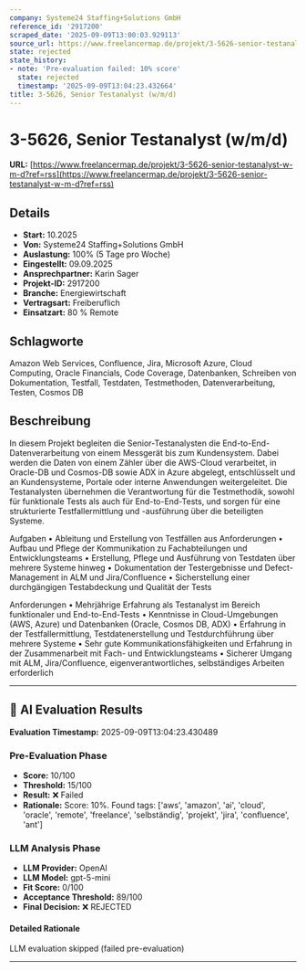 ```yaml
---
company: Systeme24 Staffing+Solutions GmbH
reference_id: '2917200'
scraped_date: '2025-09-09T13:00:03.929113'
source_url: https://www.freelancermap.de/projekt/3-5626-senior-testanalyst-w-m-d?ref=rss
state: rejected
state_history:
- note: 'Pre-evaluation failed: 10% score'
  state: rejected
  timestamp: '2025-09-09T13:04:23.432664'
title: 3-5626, Senior Testanalyst (w/m/d)
---
```



# 3-5626, Senior Testanalyst (w/m/d)
**URL:** [https://www.freelancermap.de/projekt/3-5626-senior-testanalyst-w-m-d?ref=rss](https://www.freelancermap.de/projekt/3-5626-senior-testanalyst-w-m-d?ref=rss)
## Details
- **Start:** 10.2025
- **Von:** Systeme24 Staffing+Solutions GmbH
- **Auslastung:** 100% (5 Tage pro Woche)
- **Eingestellt:** 09.09.2025
- **Ansprechpartner:** Karin Sager
- **Projekt-ID:** 2917200
- **Branche:** Energiewirtschaft
- **Vertragsart:** Freiberuflich
- **Einsatzart:** 80
                                                % Remote

## Schlagworte
Amazon Web Services, Confluence, Jira, Microsoft Azure, Cloud Computing, Oracle Financials, Code Coverage, Datenbanken, Schreiben von Dokumentation, Testfall, Testdaten, Testmethoden, Datenverarbeitung, Testen, Cosmos DB

## Beschreibung
In diesem Projekt begleiten die Senior-Testanalysten die End-to-End-Datenverarbeitung von einem Messgerät bis zum Kundensystem.
Dabei werden die Daten von einem Zähler über die AWS-Cloud verarbeitet, in Oracle-DB und Cosmos-DB sowie ADX in Azure abgelegt, entschlüsselt und an Kundensysteme, Portale oder interne Anwendungen weitergeleitet.
Die Testanalysten übernehmen die Verantwortung für die Testmethodik, sowohl für funktionale Tests als auch für End-to-End-Tests, und sorgen für eine strukturierte Testfallermittlung und -ausführung über die beteiligten Systeme.

Aufgaben
• Ableitung und Erstellung von Testfällen aus Anforderungen
• Aufbau und Pflege der Kommunikation zu Fachabteilungen und Entwicklungsteams
• Erstellung, Pflege und Ausführung von Testdaten über mehrere Systeme hinweg
• Dokumentation der Testergebnisse und Defect-Management in ALM und Jira/Confluence
• Sicherstellung einer durchgängigen Testabdeckung und Qualität der Tests

Anforderungen
• Mehrjährige Erfahrung als Testanalyst im Bereich funktionaler und End-to-End-Tests
• Kenntnisse in Cloud-Umgebungen (AWS, Azure) und Datenbanken (Oracle, Cosmos DB, ADX)
• Erfahrung in der Testfallermittlung, Testdatenerstellung und Testdurchführung über mehrere Systeme
• Sehr gute Kommunikationsfähigkeiten und Erfahrung in der Zusammenarbeit mit Fach- und Entwicklungsteams
• Sicherer Umgang mit ALM, Jira/Confluence, eigenverantwortliches, selbständiges Arbeiten erforderlich

---

## 🤖 AI Evaluation Results

**Evaluation Timestamp:** 2025-09-09T13:04:23.430489

### Pre-Evaluation Phase
- **Score:** 10/100
- **Threshold:** 15/100
- **Result:** ❌ Failed
- **Rationale:** Score: 10%. Found tags: ['aws', 'amazon', 'ai', 'cloud', 'oracle', 'remote', 'freelance', 'selbständig', 'projekt', 'jira', 'confluence', 'ant']

### LLM Analysis Phase
- **LLM Provider:** OpenAI
- **LLM Model:** gpt-5-mini
- **Fit Score:** 0/100
- **Acceptance Threshold:** 89/100
- **Final Decision:** ❌ REJECTED

#### Detailed Rationale
LLM evaluation skipped (failed pre-evaluation)

---
